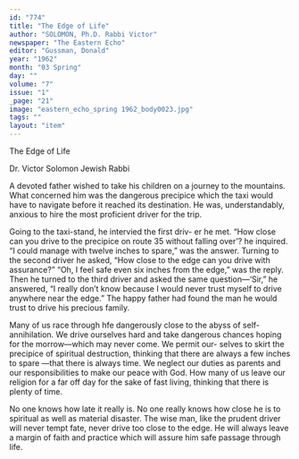 ```yaml
---
id: "774"
title: "The Edge of Life"
author: "SOLOMON, Ph.D. Rabbi Victor"
newspaper: "The Eastern Echo"
editor: "Gussman, Donald"
year: "1962"
month: "03 Spring"
day: ""
volume: "7"
issue: "1"
_page: "21"
image: "eastern_echo_spring 1962_body0023.jpg"
tags: ""
layout: "item"
---
```

The Edge of Life

Dr. Victor Solomon
Jewish Rabbi

A devoted father wished to take his children on a
journey to the mountains. What concerned him was
the dangerous precipice which the taxi would have to
navigate before it reached its destination. He was,
understandably, anxious to hire the most proficient
driver for the trip.

Going to the taxi-stand, he intervied the first driv-
er he met. “How close can you drive to the precipice
on route 35 without falling over’? he inquired. “I
could manage with twelve inches to spare,” was the
answer. Turning to the second driver he asked, “How
close to the edge can you drive with assurance?” “Oh,
I feel safe even six inches from the edge,” was the
reply. Then he turned to the third driver and asked
the same question—‘Sir,” he answered, “I really don’t
know because I would never trust myself to drive
anywhere near the edge.” The happy father had
found the man he would trust to drive his precious
family.

Many of us race through hfe dangerously close to
the abyss of self-annihilation. We drive ourselves
hard and take dangerous chances hoping for the
morrow—which may never come. We permit our-
selves to skirt the precipice of spiritual destruction,
thinking that there are always a few inches to spare
—that there is always time. We neglect our duties
as parents and our responsibilities to make our peace
with God. How many of us leave our religion for a
far off day for the sake of fast living, thinking that
there is plenty of time.

No one knows how late it really is. No one really
knows how close he is to spiritual as well as material
disaster. The wise man, like the prudent driver will
never tempt fate, never drive too close to the edge.
He will always leave a margin of faith and practice
which will assure him safe passage through life. 
